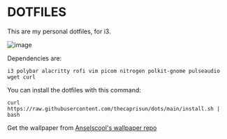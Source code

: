 # DOTFILES
This are my personal dotfiles, for i3.

![image](https://github.com/thecaprisun/dots/assets/156376854/de03ae98-74b5-4afb-ae9e-bbc12598ab2b)

Dependencies are:
```
i3 polybar alacritty rofi vim picom nitrogen polkit-gnome pulseaudio wget curl
```

You can install the dotfiles with this command:

```
curl https://raw.githubusercontent.com/thecaprisun/dots/main/install.sh | bash
```

Get the wallpaper from [Anselscool's wallpaper repo](https://github.com/anslescool/wallpapers)
